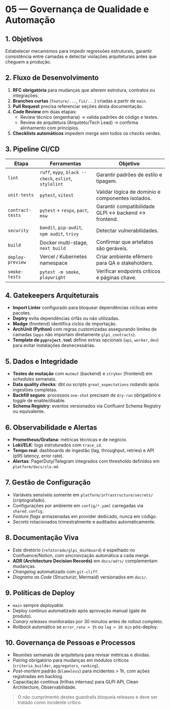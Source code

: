 # 05 — Governança de Qualidade e Automação

## 1. Objetivos
Estabelecer mecanismos para impedir regressões estruturais, garantir consistência entre camadas e detectar violações arquiteturais antes que cheguem a produção.

## 2. Fluxo de Desenvolvimento
1. **RFC obrigatória** para mudanças que alterem estrutura, contratos ou integrações.
2. **Branches curtas** (`feature/...`, `fix/...`) criadas a partir de `main`.
3. **Pull Request** precisa referenciar seções desta documentação.
4. **Code Review** em duas etapas:
   - Review técnico (engenharia) → valida padrões de código e testes.
   - Review de arquitetura (Arquiteto/Tech Lead) → confirma alinhamento com princípios.
5. **Checklists automáticos** impedem merge sem todos os _checks_ verdes.

## 3. Pipeline CI/CD
| Etapa                | Ferramentas                         | Objetivo                                                                        |
|----------------------|-------------------------------------|----------------------------------------------------------------------------------|
| `lint`               | `ruff`, `mypy`, `black --check`, `eslint`, `stylelint` | Garantir padrões de estilo e tipagem.                                          |
| `unit-tests`         | `pytest`, `vitest`                  | Validar lógica de domínio e componentes isolados.                              |
| `contract-tests`     | `pytest` + `respx`, `pact`, `msw`   | Garantir compatibilidade GLPI ↔ backend ↔ frontend.                             |
| `security`           | `bandit`, `pip-audit`, `npm audit`, `trivy` | Detectar vulnerabilidades.                                                     |
| `build`              | Docker multi-stage, `next build`    | Confirmar que artefatos são geráveis.                                          |
| `deploy-preview`     | Vercel / Kubernetes namespace       | Criar ambiente efêmero para QA e stakeholders.                                 |
| `smoke-tests`        | `pytest -m smoke`, `playwright`     | Verificar endpoints críticos e páginas chave.                                  |

## 4. Gatekeepers Arquiteturais
- **Import Linter** configurado para bloquear dependências cíclicas entre pacotes.
- **Deptry** evita dependências órfãs ou não utilizadas.
- **Madge** (frontend) identifica ciclos de importação.
- **ArchUnit (Python)** com regras customizadas assegurando limites de camadas (`apps` não importam diretamente `glpi_contracts`).
- **Template de `pyproject.toml`** define extras opcionais (`api`, `worker`, `dev`) para evitar instalações desnecessárias.

## 5. Dados e Integridade
- **Testes de mutação** com `mutmut` (backend) e `stryker` (frontend) em _schedules_ semanais.
- **Data quality checks**: dbt ou scripts `great_expectations` rodando após ingestões completas.
- **Backfill seguro**: processos `one-shot` precisam de `dry-run` obrigatório e _toggle_ de enable/disable.
- **Schema Registry**: eventos versionados via Confluent Schema Registry ou equivalente.

## 6. Observabilidade e Alertas
- **Prometheus/Grafana**: métricas técnicas e de negócio.
- **Loki/ELK**: logs estruturados com `trace_id`.
- **Tempo real**: dashboards de ingestão (lag, throughput, retries) e API (p95 latency, error rate).
- **Alertas**: PagerDuty/Telegram integrados com thresholds definidos em `platform/docs/slo.md`.

## 7. Gestão de Configuração
- Variáveis sensíveis somente em `platform/infrastructure/secrets/` (criptografado).
- Configurações por ambiente em `config/*.yaml` carregadas via `shared.config`.
- _Feature flags_ armazenadas em provider dedicado, nunca em código.
- _Secrets_ rotacionados trimestralmente e auditados automaticamente.

## 8. Documentação Viva
- Este diretório (`refatorado/glpi_dashboard`) é espelhado no Confluence/Notion, com sincronização automática a cada merge.
- **ADR (Architecture Decision Records)** em `docs/adrs/` complementam mudanças.
- _Changelog_ automatizado com `git-cliff`.
- _Diagrams as Code_ (Structurizr, Mermaid) versionados em `docs/`.

## 9. Políticas de Deploy
- `main` sempre _deployable_.
- Deploy contínuo automatizado após aprovação manual (gate de produto).
- _Canary releases_ monitoradas por 30 minutos antes de _rollout_ completo.
- _Rollback_ automático se `error_rate > 3%` ou `lag > 10 min` pós-deploy.

## 10. Governança de Pessoas e Processos
- Reuniões semanais de arquitetura para revisar métricas e dívidas.
- _Pairing_ obrigatório para mudanças em módulos críticos (`criteria_builder`, `aggregators`, `ranking`).
- _Post-mortem_ padrão (`blameless`) para incidentes > 1h, com ações registradas em backlog.
- Capacitação contínua (trilhas internas) para GLPI API, Clean Architecture, Observabilidade.

> O não cumprimento destes guardrails bloqueia releases e deve ser tratado como incidente crítico.
